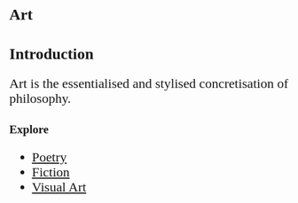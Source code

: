 <head>
    <meta name="verification" content="google-site-verification: googleb21df23a57bafe18.html">
</head>

<style>
    * {font-family: "Times New Roman"}
    p, ol, ul, th, td {font-size: 24px}
</style>

# Art
# Introduction
Art is the essentialised and stylised concretisation of philosophy.

## Explore
- [Poetry](https://pranigopu.github.io/literature/poetry)
- [Fiction](https://pranigopu.github.io/literature/fiction)
- [Visual Art](https://pranigopu.github.literature/art/visual-art)